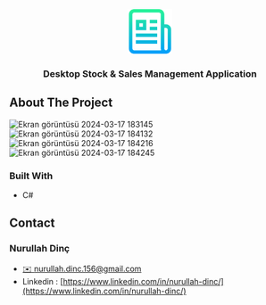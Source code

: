 

<div align="center">
  <a href="https://github.com/github_username/repo_name">
    <img src="https://raw.githubusercontent.com/enesdmc0/react-country-info/main/images/logo.png" alt="Logo" width="80" height="80">
  </a>
<h3 align="center">Desktop Stock & Sales Management Application</h3>
</div>



## About The Project


![Ekran görüntüsü 2024-03-17 183145](https://github.com/NurullahDnc/Desktop-Stock-Sales-Application/assets/150585098/3db9bd3a-3bcb-4617-a74f-ea9051b6a523)
![Ekran görüntüsü 2024-03-17 184132](https://github.com/NurullahDnc/Desktop-Stock-Sales-Application/assets/150585098/c0d5f3a2-882b-4853-9df8-026cf82e4fee)
![Ekran görüntüsü 2024-03-17 184216](https://github.com/NurullahDnc/Desktop-Stock-Sales-Application/assets/150585098/d3537b36-173e-4808-a37e-b845eac90371)
![Ekran görüntüsü 2024-03-17 184245](https://github.com/NurullahDnc/Desktop-Stock-Sales-Application/assets/150585098/aa0c380d-d548-4ac4-9770-242c77444af1)





### Built With

- C#


## Contact

### Nurullah Dinç

- [ ✉️ nurullah.dinc.156@gmail.com]()
- Linkedin : [https://www.linkedin.com/in/nurullah-dinc/](https://www.linkedin.com/in/nurullah-dinc/)
